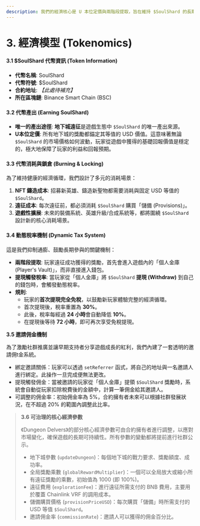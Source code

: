 ```yaml
---
description: 我們的經濟核心是 U 本位定價與兩階段提取，旨在維持 $SoulShard 的長期價值穩定。
---
```


# 3. 經濟模型 (Tokenomics)

#### **3.1 $SoulShard 代幣資訊 (Token Information)**

* **代幣名稱**: SoulShard
* **代幣符號**: $SoulShard
* **合約地址**: _【此處待補充】_
* **所在區塊鏈**: Binance Smart Chain (BSC)

#### **3.2 代幣產出 (Earning SoulShard)**

* **唯一的產出途徑**: **地下城遠征**是遊戲生態中 `$SoulShard` 的唯一產出來源。
* **U本位定價**: 所有地下城的獎勵都錨定其等值的 USD 價值。這意味著無論 `$SoulShard` 的市場價格如何波動，玩家從遊戲中獲得的基礎回報價值是穩定的，極大地保障了玩家的利益和回報預期。

#### **3.3 代幣消耗與鎖倉 (Burning & Locking)**

為了維持健康的經濟循環，我們設計了多元的消耗場景：

1. **NFT 鑄造成本**: 招募新英雄、鑄造新聖物都需要消耗與固定 USD 等值的 `$SoulShard`。
2. **遠征成本**: 每次遠征前，都必須消耗 `$SoulShard` 購買「儲備 (Provisions)」。
3. **遊戲性擴展**: 未來的裝備系統、英雄升級/合成系統等，都將圍繞 `$SoulShard` 設計新的核心消耗場景。

#### **3.4 動態稅率機制 (Dynamic Tax System)**

這是我們抑制通膨、鼓勵長期參與的關鍵機制：

* **兩階段提取**: 玩家遠征成功獲得的獎勵，首先會進入遊戲內的「個人金庫 (Player's Vault)」，而非直接進入錢包。
* **提現觸發稅率**: 當玩家從「個人金庫」將 `$SoulShard` **提現 (Withdraw)** 到自己的錢包時，會觸發動態稅率。
* **規則**:
  * 玩家的**首次提現完全免稅**，以鼓勵新玩家體驗完整的經濟循環。
  * 首次提現後，稅率重置為 **30%**。
  * 此後，稅率每經過 **24 小時**會自動降低 **10%**。
  * 在提現後等待 **72 小時**，即可再次享受免稅提現。

**3.5 邀請佣金機制**

為了激勵社群推廣並讓早期支持者分享遊戲成長的紅利，我們內建了一套透明的邀請佣t金系統。

* 綁定邀請關係：玩家可以透過 `setReferrer` 函式，將自己的地址與一名邀請人進行綁定。此操作一旦完成便無法更改。
* 提現觸發佣金：當被邀請的玩家從「個人金庫」提領 `$SoulShard` 獎勵時，系統會自動從玩家扣除稅費後的金額中，計算一筆佣金給其邀請人。
* 可調整的佣金率：初始佣金率為 5%，合約擁有者未來可以根據社群發展狀況，在不超過 20% 的範圍內調整此比率。

> **3.6 可治理的核心經濟參數**
>
> 《Dungeon Delvers》的部分核心經濟參數可由合約擁有者進行調整，以應對市場變化，確保遊戲的長期可持續性。所有參數的變動都將提前進行社群公示。
>
> * 地下城參數 (`updateDungeon`)：每個地下城的戰力要求、獎勵額度、成功率。
> * 全局獎勵乘數 (`globalRewardMultiplier`)：一個可以全局放大或縮小所有遠征獎勵的乘數，初始值為 1000 (即 100%)。
> * 遠征費用 (`explorationFee`)：進行遠征所需支付的 BNB 費用，主要用於覆蓋 Chainlink VRF 的調用成本。
> * 儲備購買價格 (`provisionPriceUSD`)：每次購買「儲備」時所需支付的 USD 等值 `$SoulShard`。
> * 邀請佣金率 (`commissionRate`)：邀請人可以獲得的佣金百分比。

